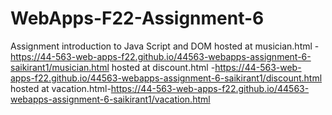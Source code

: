 # WebApps-F22-Assignment-6
Assignment introduction to Java Script and DOM
hosted at musician.html - https://44-563-web-apps-f22.github.io/44563-webapps-assignment-6-saikirant1/musician.html
hosted at discount.html -https://44-563-web-apps-f22.github.io/44563-webapps-assignment-6-saikirant1/discount.html
hosted at vacation.html-https://44-563-web-apps-f22.github.io/44563-webapps-assignment-6-saikirant1/vacation.html